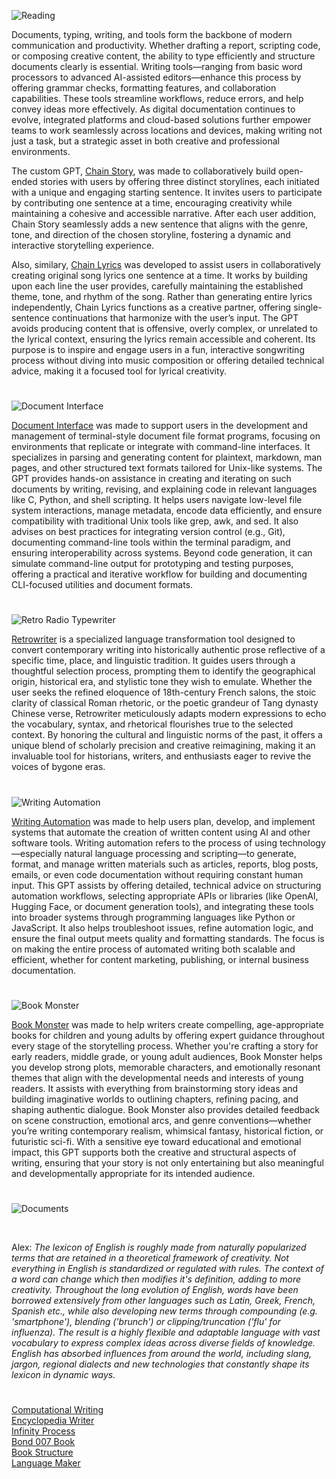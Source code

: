 ![Reading](https://github.com/user-attachments/assets/ecfe9d55-9260-45bb-b0a7-58a17f1327b1)

Documents, typing, writing, and tools form the backbone of modern communication and productivity. Whether drafting a report, scripting code, or composing creative content, the ability to type efficiently and structure documents clearly is essential. Writing tools—ranging from basic word processors to advanced AI-assisted editors—enhance this process by offering grammar checks, formatting features, and collaboration capabilities. These tools streamline workflows, reduce errors, and help convey ideas more effectively. As digital documentation continues to evolve, integrated platforms and cloud-based solutions further empower teams to work seamlessly across locations and devices, making writing not just a task, but a strategic asset in both creative and professional environments.

The custom GPT, [Chain Story](https://chatgpt.com/g/g-azMoj9cY6-chain-story), was made to collaboratively build open-ended stories with users by offering three distinct storylines, each initiated with a unique and engaging starting sentence. It invites users to participate by contributing one sentence at a time, encouraging creativity while maintaining a cohesive and accessible narrative. After each user addition, Chain Story seamlessly adds a new sentence that aligns with the genre, tone, and direction of the chosen storyline, fostering a dynamic and interactive storytelling experience.

Also, similary, [Chain Lyrics](https://chatgpt.com/g/g-seiWveVey-chain-lyrics) was developed to assist users in collaboratively creating original song lyrics one sentence at a time. It works by building upon each line the user provides, carefully maintaining the established theme, tone, and rhythm of the song. Rather than generating entire lyrics independently, Chain Lyrics functions as a creative partner, offering single-sentence continuations that harmonize with the user’s input. The GPT avoids producing content that is offensive, overly complex, or unrelated to the lyrical context, ensuring the lyrics remain accessible and coherent. Its purpose is to inspire and engage users in a fun, interactive songwriting process without diving into music composition or offering detailed technical advice, making it a focused tool for lyrical creativity.

#

![Document Interface](https://github.com/user-attachments/assets/73ef72f0-ef99-44d7-8241-37b0f4cf2c40)

[Document Interface](https://chatgpt.com/g/g-6837c48d08f08191847962b5e97a27a3-document-interface) was made to support users in the development and management of terminal-style document file format programs, focusing on environments that replicate or integrate with command-line interfaces. It specializes in parsing and generating content for plaintext, markdown, man pages, and other structured text formats tailored for Unix-like systems. The GPT provides hands-on assistance in creating and iterating on such documents by writing, revising, and explaining code in relevant languages like C, Python, and shell scripting. It helps users navigate low-level file system interactions, manage metadata, encode data efficiently, and ensure compatibility with traditional Unix tools like grep, awk, and sed. It also advises on best practices for integrating version control (e.g., Git), documenting command-line tools within the terminal paradigm, and ensuring interoperability across systems. Beyond code generation, it can simulate command-line output for prototyping and testing purposes, offering a practical and iterative workflow for building and documenting CLI-focused utilities and document formats.

#

![Retro Radio Typewriter](https://github.com/user-attachments/assets/53ff7130-6b85-4fd0-b0a6-8b5c1de6b3b7)

[Retrowriter](https://chatgpt.com/g/g-WRBOBHtSg-retrowriter) is a specialized language transformation tool designed to convert contemporary writing into historically authentic prose reflective of a specific time, place, and linguistic tradition. It guides users through a thoughtful selection process, prompting them to identify the geographical origin, historical era, and stylistic tone they wish to emulate. Whether the user seeks the refined eloquence of 18th-century French salons, the stoic clarity of classical Roman rhetoric, or the poetic grandeur of Tang dynasty Chinese verse, Retrowriter meticulously adapts modern expressions to echo the vocabulary, syntax, and rhetorical flourishes true to the selected context. By honoring the cultural and linguistic norms of the past, it offers a unique blend of scholarly precision and creative reimagining, making it an invaluable tool for historians, writers, and enthusiasts eager to revive the voices of bygone eras.

#

![Writing Automation](https://github.com/user-attachments/assets/87e0a8ba-8dcf-4196-9872-ea659ed3a648)

[Writing Automation](https://chatgpt.com/g/g-WK6iPKICT-writing-automation) was made to help users plan, develop, and implement systems that automate the creation of written content using AI and other software tools. Writing automation refers to the process of using technology—especially natural language processing and scripting—to generate, format, and manage written materials such as articles, reports, blog posts, emails, or even code documentation without requiring constant human input. This GPT assists by offering detailed, technical advice on structuring automation workflows, selecting appropriate APIs or libraries (like OpenAI, Hugging Face, or document generation tools), and integrating these tools into broader systems through programming languages like Python or JavaScript. It also helps troubleshoot issues, refine automation logic, and ensure the final output meets quality and formatting standards. The focus is on making the entire process of automated writing both scalable and efficient, whether for content marketing, publishing, or internal business documentation.

#

![Book Monster](https://github.com/user-attachments/assets/b0b836f3-d15d-437b-887d-6050ea3141e2)

[Book Monster](https://chatgpt.com/g/g-68381420c5b081919f4c3cd867dfa4b6-book-monster) was made to help writers create compelling, age-appropriate books for children and young adults by offering expert guidance throughout every stage of the storytelling process. Whether you're crafting a story for early readers, middle grade, or young adult audiences, Book Monster helps you develop strong plots, memorable characters, and emotionally resonant themes that align with the developmental needs and interests of young readers. It assists with everything from brainstorming story ideas and building imaginative worlds to outlining chapters, refining pacing, and shaping authentic dialogue. Book Monster also provides detailed feedback on scene construction, emotional arcs, and genre conventions—whether you’re writing contemporary realism, whimsical fantasy, historical fiction, or futuristic sci-fi. With a sensitive eye toward educational and emotional impact, this GPT supports both the creative and structural aspects of writing, ensuring that your story is not only entertaining but also meaningful and developmentally appropriate for its intended audience.

#

![Documents](https://github.com/user-attachments/assets/5bb5c9c8-2979-40f9-9082-91742c5e614c)

<br>

Alex: _The lexicon of English is roughly made from naturally popularized terms that are retained in a theoretical framework of creativity. Not everything in English is standardized or regulated with rules. The context of a word can change which then modifies it's definition, adding to more creativity. Throughout the long evolution of English, words have been borrowed extensively from other languages such as Latin, Greek, French, Spanish etc., while also developing new terms through compounding (e.g. 'smartphone'), blending ('brunch') or clipping/truncation ('flu' for influenza). The result is a highly flexible and adaptable language with vast vocabulary to express complex ideas across diverse fields of knowledge. English has absorbed influences from around the world, including slang, jargon, regional dialects and new technologies that constantly shape its lexicon in dynamic ways._

#

[Computational Writing](https://chatgpt.com/g/g-67cdbfcc492c8191bab3347b6bab673f-computational-writing)
<br>
[Encyclopedia Writer](https://chatgpt.com/g/g-67cc3ffd4ec48191b2e10668d5f03c7c-encyclopedia-writer)
<br>
[Infinity Process](https://github.com/sourceduty/Infinity_Process)
<br>
[Bond 007 Book](https://chatgpt.com/g/g-6787d45afd4481919abc9cc9e0224f2f-bond-007-book)
<br>
[Book Structure](https://chat.openai.com/g/g-yNWlLa7n0-book-structure)
<br>
[Language Maker](https://chatgpt.com/g/g-6866e91317d88191b7660f39ec2850e2-language-maker)
